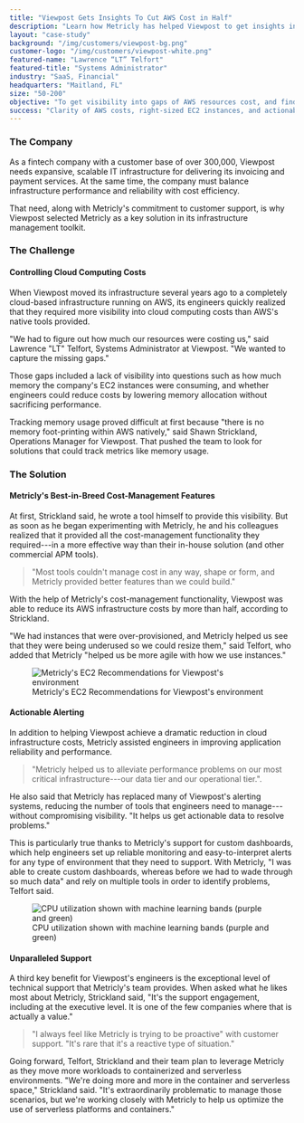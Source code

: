 ```yaml
---
title: "Viewpost Gets Insights To Cut AWS Cost in Half"
description: "Learn how Metricly has helped Viewpost to get insights into AWS costs and cut spend in half."
layout: "case-study"
background: "/img/customers/viewpost-bg.png"
customer-logo: "/img/customers/viewpost-white.png"
featured-name: "Lawrence “LT” Telfort"
featured-title: "Systems Administrator"
industry: "SaaS, Financial"
headquarters: "Maitland, FL"
size: "50-200"
objective: "To get visibility into gaps of AWS resources cost, and find performance-safe savings."
success: "Clarity of AWS costs, right-sized EC2 instances, and actionable performance alerting."
---
```

### The Company

As a fintech company with a customer base of over 300,000, Viewpost needs expansive, scalable IT infrastructure for delivering its invoicing and payment services. At the same time, the company must balance infrastructure performance and reliability with cost efficiency.

That need, along with Metricly's commitment to customer support, is why Viewpost selected Metricly as a key solution in its infrastructure management toolkit.

### The Challenge

#### Controlling Cloud Computing Costs

When Viewpost moved its infrastructure several years ago to a completely cloud-based infrastructure running on AWS, its engineers quickly realized that they required more visibility into cloud computing costs than AWS's native tools provided.

"We had to figure out how much our resources were costing us," said Lawrence "LT" Telfort, Systems Administrator at Viewpost. "We wanted to capture the missing gaps."

Those gaps included a lack of visibility into questions such as how much memory the company's EC2 instances were consuming, and whether engineers could reduce costs by lowering memory allocation without sacrificing performance.

Tracking memory usage proved difficult at first because "there is no memory foot-printing within AWS natively," said Shawn Strickland, Operations Manager for Viewpost. That pushed the team to look for solutions that could track metrics like memory usage.

### The Solution

#### Metricly's Best-in-Breed Cost-Management Features

At first, Strickland said, he wrote a tool himself to provide this visibility. But as soon as he began experimenting with Metricly, he and his colleagues realized that it provided all the cost-management functionality they required---in a more effective way than their in-house solution (and other commercial APM tools).

>"Most tools couldn't manage cost in any way, shape or form, and Metricly provided better features than we could build."

With the help of Metricly's cost-management functionality, Viewpost was able to reduce its AWS infrastructure costs by more than half, according to Strickland.

"We had instances that were over-provisioned, and Metricly helped us see that they were being underused so we could resize them," said Telfort, who added that Metricly "helped us be more agile with how we use instances."

<figure><img src="/img/brand/Ec2-savings.png" alt="Metricly's EC2 Recommendations for Viewpost's environment">
<figcaption>Metricly's EC2 Recommendations for Viewpost's environment</figcaption></figure>

#### Actionable Alerting

In addition to helping Viewpost achieve a dramatic reduction in cloud infrastructure costs, Metricly assisted engineers in improving application reliability and performance.

>"Metricly helped us to alleviate performance problems on our most critical infrastructure---our data tier and our operational tier.".

He also said that Metricly has replaced many of Viewpost's alerting systems, reducing the number of tools that engineers need to manage---without compromising visibility. "It helps us get actionable data to resolve problems."

This is particularly true thanks to Metricly's support for custom dashboards, which help engineers set up reliable monitoring and easy-to-interpret alerts for any type of environment that they need to support. With Metricly, "I was able to create custom dashboards, whereas before we had to wade through so much data" and rely on multiple tools in order to identify problems, Telfort said.

<figure><img src="/img/brand/Monitoring-bands.png" alt="CPU utilization shown with machine learning bands (purple and green)">
<figcaption>CPU utilization shown with machine learning bands (purple and green)</figcaption></figure>

#### Unparalleled Support

A third key benefit for Viewpost's engineers is the exceptional level of technical support that Metricly's team provides. When asked what he likes most about Metricly, Strickland said, "It's the support engagement, including at the executive level. It is one of the few companies where that is actually a value."

>"I always feel like Metricly is trying to be proactive" with customer support. "It's rare that it's a reactive type of situation."

Going forward, Telfort, Strickland and their team plan to leverage Metricly as they move more workloads to containerized and serverless environments. "We're doing more and more in the container and serverless space," Strickland said. "It's extraordinarily problematic to manage those scenarios, but we're working closely with Metricly to help us optimize the use of serverless platforms and containers."
